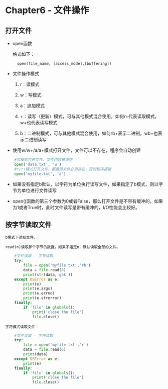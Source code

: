 # Chapter6 - 文件操作

## 打开文件

- open函数

	格式如下：
	
		open(file_name, [access_mode],[buffering])
		
- 文件操作模式

	1. r：读模式
	
	2. w：写模式
	
	3. a：追加模式
	
	4. +：读写（更新）模式，可与其他模式混合使用，如何r+代表读取模式，w+也代表读写模式
	
	5. b：二进制模式，可与其他模式混合使用，如何rb+表示二进制，wb+也表示二进制读写
	
- 使用w/w+/a/a+模式打开文件，文件可以不存在，程序会自动创建

```python
	#写模式打开文件，文件内容被清空
	open('data.txt', 'w')
	#r/r+模式打开文件，都邀请文件必须存在，否则程序报错
	open('myfile.txt', 'a')
```

- 如果没有指定b默认，以字符为单位执行读写文件，如果指定了b模式，则以字节为单位进行文件读写

- open()函数的第三个参数为0或者False，那么打开文件是不带有缓冲的，如果为1或者True时，此时文件读写是带有缓冲的，I/O性能会比较好。

## 按字节读取文件

	b模式下读取文件，
	
	read(n)读取那个字节的数据，如果不指定n，默认读取全部的文件。
	
```python
	#文件读取 - 字节读取
	try:
		file = open('myfile.txt','rb')
		data = file.read(8)
		print(str(data,'gbk'))
	except OSError as e:
		print(e)
		print(e.args)
		print(e.errno)
		print(e.strerror)
	finally:
		if 'file' in globals():
			print('close the file')
			file.close()
```

	字符模式读取文件：
	
```python
	#文件读取 - 字符读取
	try:
		file = open('myfile.txt','r')
		data = file.read(6)
		print(data)
	except OSError as e:
		print(e)
	finally:
		if 'file' in globals():
			print('close the file')
			file.close()
```